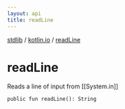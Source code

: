 ```yaml
---
layout: api
title: readLine
---
```

[stdlib](../index.html) / [kotlin.io](index.html) / [readLine](readLine.html)

# readLine
Reads a line of input from [[System.in]]
```
public fun readLine(): String
```
